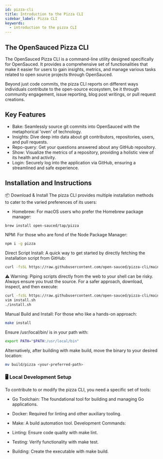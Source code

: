 ```yaml
---
id: pizza-cli
title: Introduction to the Pizza CLI
sidebar_label: Pizza CLI
keywords:
  - introduction to the pizza CLI
---
```


## The OpenSauced Pizza CLI

The OpenSauced Pizza CLI is a command-line utility designed specifically for OpenSauced. It provides a comprehensive set of functionalities that make it easier for users to gain insights, metrics, and manage various tasks related to open source projects through OpenSauced.

Beyond just code commits, the pizza CLI reports on different ways individuals contribute to the open-source ecosystem, be it through community engagement, issue reporting, blog post writings, or pull request creations.

## Key Features

- Bake: Seamlessly source git commits into OpenSauced with the metaphorical 'oven' of technology.
- Insights: Dive deep into data about git contributors, repositories, users, and pull requests.
- Repo-query: Get your questions answered about any GitHub repository.
- Show: Visualize the metrics of a repository, providing a holistic view of its health and activity.
- Login: Securely log into the application via GitHub, ensuring a streamlined and safe experience.

## Installation and Instructions

📦 Download & Install
The pizza CLI provides multiple installation methods to cater to the varied preferences of its users:

- Homebrew: For macOS users who prefer the Homebrew package manager:

```bash
brew install open-sauced/tap/pizza
```

NPM: For those who are fond of the Node Package Manager:

```bash
npm i -g pizza
```

Direct Script Install: A quick way to get started by directly fetching the installation script from GitHub:

```bash
curl -fsSL https://raw.githubusercontent.com/open-sauced/pizza-cli/main/install.sh
```

⚠️ Warning: Piping scripts directly from the web to your shell can be risky. Always ensure you trust the source. For a safer approach, download, inspect, and then execute:

```bash
curl -fsSL https://raw.githubusercontent.com/open-sauced/pizza-cli/main/install.sh > install.sh
vim install.sh
./install.sh
```

Manual Build and Install: For those who like a hands-on approach:

```bash
make install
```

Ensure /usr/local/bin/ is in your path with:

```bash
export PATH="$PATH:/usr/local/bin"
```

Alternatively, after building with make build, move the binary to your desired location:

```bash
mv build/pizza <your-preferred-path>
```

### 🖥️ Local Development Setup

To contribute to or modify the pizza CLI, you need a specific set of tools:

- Go Toolchain: The foundational tool for building and managing Go applications.
- Docker: Required for linting and other auxiliary tooling.
- Make: A build automation tool.
  Development Commands:

- Linting: Ensure code quality with make lint.
- Testing: Verify functionality with make test.
- Building: Create the executable with make build.

